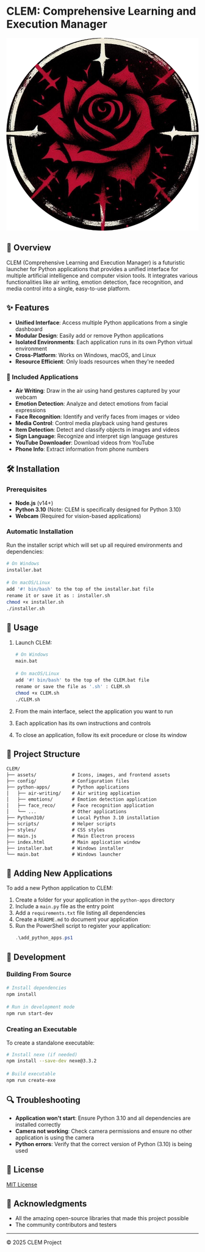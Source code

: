 # CLEM: Comprehensive Learning and Execution Manager

![CLEM Logo](assets/icons/logo.png)

## 🌟 Overview

CLEM (Comprehensive Learning and Execution Manager) is a futuristic launcher for Python applications that provides a unified interface for multiple artificial intelligence and computer vision tools. It integrates various functionalities like air writing, emotion detection, face recognition, and media control into a single, easy-to-use platform.

## ✨ Features

- **Unified Interface**: Access multiple Python applications from a single dashboard
- **Modular Design**: Easily add or remove Python applications
- **Isolated Environments**: Each application runs in its own Python virtual environment
- **Cross-Platform**: Works on Windows, macOS, and Linux
- **Resource Efficient**: Only loads resources when they're needed

### 📱 Included Applications

- **Air Writing**: Draw in the air using hand gestures captured by your webcam
- **Emotion Detection**: Analyze and detect emotions from facial expressions
- **Face Recognition**: Identify and verify faces from images or video
- **Media Control**: Control media playback using hand gestures
- **Item Detection**: Detect and classify objects in images and videos
- **Sign Language**: Recognize and interpret sign language gestures
- **YouTube Downloader**: Download videos from YouTube
- **Phone Info**: Extract information from phone numbers

## 🛠️ Installation

### Prerequisites

- **Node.js** (v14+)
- **Python 3.10** (Note: CLEM is specifically designed for Python 3.10)
- **Webcam** (Required for vision-based applications)

### Automatic Installation

Run the installer script which will set up all required environments and dependencies:

```bash
# On Windows
installer.bat

# On macOS/Linux
add '#! bin/bash' to the top of the installer.bat file
rename it or save it as : installer.sh
chmod +x installer.sh
./installer.sh
```

## 🚀 Usage

1. Launch CLEM:
   ```bash
   # On Windows
   main.bat
   
   # On macOS/Linux
   add '#! bin/bash' to the top of the CLEM.bat file
   rename or save the file as '.sh' : CLEM.sh
   chmod +x CLEM.sh
   ./CLEM.sh
   ```

2. From the main interface, select the application you want to run
3. Each application has its own instructions and controls
4. To close an application, follow its exit procedure or close its window

## 📂 Project Structure

```
CLEM/
├── assets/             # Icons, images, and frontend assets
├── config/             # Configuration files
├── python-apps/        # Python applications
│   ├── air-writing/    # Air writing application
│   ├── emotions/       # Emotion detection application
│   ├── face_reco/      # Face recognition application
│   └── ...             # Other applications
├── Python310/          # Local Python 3.10 installation
├── scripts/            # Helper scripts
├── styles/             # CSS styles
├── main.js             # Main Electron process
├── index.html          # Main application window
├── installer.bat       # Windows installer
└── main.bat            # Windows launcher
```

## 🧩 Adding New Applications

To add a new Python application to CLEM:

1. Create a folder for your application in the `python-apps` directory
2. Include a `main.py` file as the entry point
3. Add a `requirements.txt` file listing all dependencies
4. Create a `README.md` to document your application
5. Run the PowerShell script to register your application:
   ```powershell
   .\add_python_apps.ps1
   ```

## 🔧 Development

### Building From Source

```bash
# Install dependencies
npm install

# Run in development mode
npm run start-dev
```

### Creating an Executable

To create a standalone executable:

```bash
# Install nexe (if needed)
npm install --save-dev nexe@3.3.2

# Build executable
npm run create-exe
```

## 🔍 Troubleshooting

- **Application won't start**: Ensure Python 3.10 and all dependencies are installed correctly
- **Camera not working**: Check camera permissions and ensure no other application is using the camera
- **Python errors**: Verify that the correct version of Python (3.10) is being used

## 📄 License

[MIT License](LICENSE.txt)

## 👏 Acknowledgments

- All the amazing open-source libraries that made this project possible
- The community contributors and testers

---

© 2025 CLEM Project
